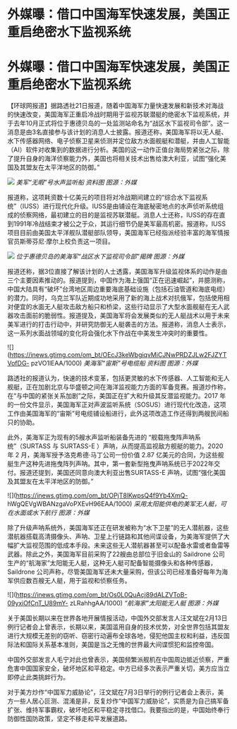 # 外媒曝：借口中国海军快速发展，美国正重启绝密水下监视系统

# 外媒曝：借口中国海军快速发展，美国正重启绝密水下监视系统

【环球网报道】据路透社21日报道，随着中国海军力量快速发展和新技术对海战的快速改变，美国海军正重启冷战时期用于监视苏联潜艇的绝密水下监视系统，并于去年10月正式将位于惠德贝岛的一处监测站命名为“战区水下监视司令部”。这一消息是由3名直接参与该计划的消息人士披露。报道还称，美国海军将以无人艇、水下传感器网络、电子侦察卫星来侦测并定位敌方水面舰艇和潜艇，并由人工智能（AI）软件对收集到的数据进行分析。美国的这一动作正值台海局势紧张之际，除了提升自身的海洋侦察能力外，美国也将相关技术出售给澳大利亚，试图“强化美国及其盟友在太平洋地区的防御。”

![](https://inews.gtimg.com/om_bt/OOBLa33t_1MEo4YqsXLQV8JUJdkLMD_YE_ddnoEUwkatsAA/1000)
_美军“无暇”号水声监听船 资料图 图源：外媒_

报道称，这项耗资数十亿美元的项目将对冷战期间建立的“综合水下监视系统”（IUSS）进行现代化升级。IUSS是由铺设在海底秘密地点的水声侦听系统组成的侦察网络，最初建立的目的是监视苏联潜艇。消息人士还称，IUSS的存在直到1991年冷战结束才被公之于众，其运行细节仍是美军最高机密。报道称，IUSS项目目前由美国太平洋舰队潜艇部队领导，美国海军已经指派经验丰富的海军情报官员斯蒂芬尼·摩尔上校负责这一项目。

![](https://inews.gtimg.com/om_bt/Oyz5PnyMLrhnoeWmDAIzKx1sIFRVmO5VGmLd0oI6a9sMMAA/1000)
_位于惠德贝岛的美海军“战区水下监视司令部”揭牌 图源：外媒_

报道还称，据3位直接了解该计划的人士透露，美国海军升级监视体系的动作是由三个主要因素推动的。报道提到，中国作为海上强国“正在迅速崛起”，并臆测称，中国大陆具有“破坏”台湾地区周边重要海底基础设施（包括石油管道和海底电缆）的潜力。同时，乌克兰军队近期成功地采用了新的海上战术对抗俄军，包括使用相对便宜的水面无人艇攻击敌方船只和桥梁，这些行动显示了大型水面舰艇在无人武器攻击面前的脆弱性。报道提及，美国海军将会发展类似的无人艇战术以用于未来美军进行的打击行动中，并研究防御无人艇袭击的方法。报道称，消息人士表示，这一系列水面战领域的变化将会强化水下作战在中美发生冲突时的重要性。

![](https://inews.gtimg.com/om_bt/OEcJ3keWbgiqvMiCJNwPRDZJLw2FJZYTVofDG-
pzVO1lEAA/1000) _美海军“宙斯”号电缆船 资料图 图源：外媒_

路透社的报道认为，快速的技术变革，包括更灵敏的水下传感器、人工智能和无人舰艇，正在加剧北京与华盛顿之间在海洋监视能力方面的军备竞赛。报道炒作称，在“与中国的紧张关系加剧”之际，美国正在扩大和升级其反潜监视能力。2017
年的一份文件显示，美国海军正对声波监听系统（SOSUS）进行现代化改造，这项工作由美国海军的“宙斯”号电缆铺设船进行，此外这项改造工作还得到两艘民间船只的协助。

此外，美海军正为现有的5艘水声监听船装备先进的 “舰载拖曳阵声呐系统”（SURTASS 与 SURTASS-E ）声呐，从而提高监视敌方舰艇的能力。2020
年 2 月，美海军授予洛克希德·马丁公司一份价值 2.87
亿美元的合同，为这些舰艇生产这种先进拖曳阵列声呐。其中，第一套新型拖曳声呐系统已于2022年交付。报道还提到，美国还同意向澳大利亚出售SURTASS-E
声呐，试图“强化美国及其盟友在太平洋地区的防御。”

![](https://inews.gtimg.com/om_bt/OPjT8lKwpsQ4f9Yb4XmQ-
hWgQEVgWBANzgaVoPXEvH96EAA/1000) _采用太阳能供电的美军无人艇，可在水面或水下航行 图源：外媒_

除了升级声呐系统外，美国海军还正在研发被称为“水下卫星”的无人潜航器，这些潜航器搭载高清摄像头、声呐、卫星上行链路和其他间谍设备，为美海军提供了大幅扩大监视范围的低成本手段。未来这些无人潜航器甚至可以配备水雷或者鱼雷等武器。除此之外，美国海军目前采购了22艘由总部位于旧金山的
Saildrone 公司生产的“航海家”太阳能无人艇，这种无人艇可配备智能摄像头和各种传感器，Saildrone
公司声称，尽管美国海军还未大量采购，但该公司已经准备好每年为海军供应数百艘无人艇，用于监视和侦察任务。

![](https://inews.gtimg.com/om_bt/Os0L0QuAcj89dALZVToB-09yxiOfCnT_U89mY-
zLRahhgAA/1000) _“航海家”太阳能无人艇 图源：外媒_

关于美国长期以来在世界各地开展情报活动，中国外交部发言人汪文斌在2月13日例行记者会上曾表示，长期以来，美国滥用自身的技术优势，对全世界包括其盟友进行大规模无差别的窃听、窃密行动遍布全球各地，侵犯他国主权和利益，违反国际法和国际关系基本准则，美国是当之无愧的世界最大间谍惯犯和监控帝国。

中国外交部发言人毛宁对此也曾表示，美国频繁派舰机在中国周边抵近侦察，严重危害中国国家安全，破坏地区和平稳定。中方已经多次表示严重关切，美方应当立即停止此类挑衅行为。

对于美方炒作“中国军力威胁论”，汪文斌在7月3日举行的例行记者会上表示，美方一些人居心叵测、混淆是非，反复炒作“中国军力威胁论”，实质是为自己搞军备扩张、维持军事霸权，破坏地区和平稳定寻找借口。我要指出的是，中国始终奉行防御性国防政策，坚定不移走和平发展道路。

